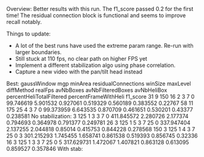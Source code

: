 Overview:
Better results with this run. The f1_score passed 0.2 for the first time!
The residual connection block is functional and seems to improve recall notably.

Things to update:
- A lot of the best runs have used the extreme param range. Re-run with larger boundaries.
- Still stuck at 110 fps, no clear path on higher FPS yet
- Implement a different stabilization algo using phase correlation.
- Capture a new video with the pan/tilt head instead

Best:
gaussWindow 	mgp 	minArea 	residualConnections 	winSize 	maxLevel 	diffMethod 	realFps 	avNbBoxes 	avNbFilteredBoxes 	avNbHeliBox 	percentHeliTotalFiltered 	percentFrameWithHeli 	f1_score
31 	9 	150 	16 	2 	3 	7 	0 	99.746619 	5.901532 	0.927061 	0.519329 	0.560189 	0.383552 	0.22767
58 	11 	175 	25 	4 	3 	7 	0 	99.373959 	6.643535 	0.870709 	0.461651 	0.530201 	0.43377 	0.238581
No stabilization:
3 	125 	1 	3 	3 	7 	0 	411.845572 	2.280726 	2.177374 	0.794693 	0.364978 	0.791377 	0.249781
26 	3 	125 	1 	5 	3 	7 	25 	0 	337.947404 	2.137255 	2.044818 	0.85014 	0.415753 	0.844228 	0.278568
150 	3 	125 	1 	4 	3 	7 	25 	0 	3 	301.215293 	1.745455 	1.658741 	0.861538 	0.519393 	0.856745 	0.32336
16 	3 	125 	1 	3 	3 	7 	25 	0 	5 	317.629731 	1.472067 	1.407821 	0.863128 	0.613095 	0.859527 	0.357846
With stab:



